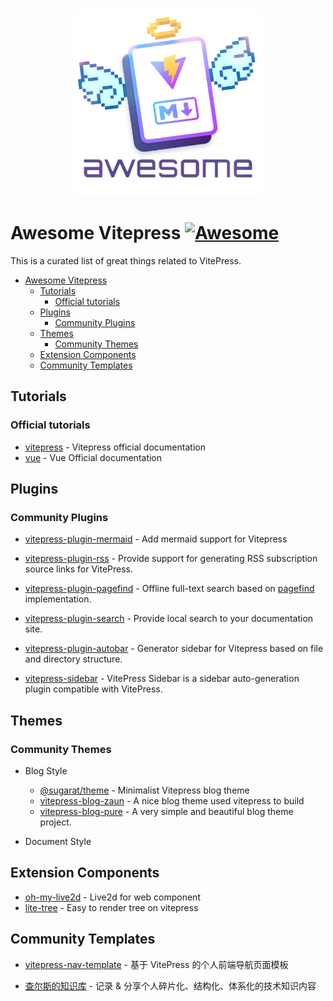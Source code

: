 <p align="center">
  <br>
  <img width="300" src="https://raw.githubusercontent.com/hacxy/hacxy/main/images/Awesome-Vitepress-logo.png" alt="logo of vitepress-awesome">
  <br>
</p>

# Awesome Vitepress [![Awesome](https://cdn.rawgit.com/sindresorhus/awesome/d7305f38d29fed78fa85652e3a63e154dd8e8829/media/badge.svg)](https://github.com/sindresorhus/awesome)

This is a curated list of great things related to VitePress.

- [Awesome Vitepress ](#awesome-vitepress-)
  - [Tutorials](#tutorials)
    - [Official tutorials](#official-tutorials)
  - [Plugins](#plugins)
    - [Community Plugins](#community-plugins)
  - [Themes](#themes)
    - [Community Themes](#community-themes)
  - [Extension Components](#extension-components)
  - [Community Templates](#community-templates)

## Tutorials

### Official tutorials

- [vitepress](https://vitepress.dev/) - Vitepress official documentation
- [vue](https://vuejs.org/) - Vue Official documentation

## Plugins

### Community Plugins

- [vitepress-plugin-mermaid](https://github.com/emersonbottero/vitepress-plugin-mermaid) - Add mermaid support for Vitepress

- [vitepress-plugin-rss](https://github.com/ATQQ/sugar-blog/tree/master/packages/vitepress-plugin-rss) - Provide support for generating RSS subscription source links for VitePress.
- [vitepress-plugin-pagefind](https://github.com/ATQQ/sugar-blog/tree/master/packages/vitepress-plugin-pagefind) - Offline full-text search based on [pagefind](https://github.com/cloudcannon/pagefind) implementation.
- [vitepress-plugin-search](https://github.com/emersonbottero/vitepress-plugin-search) - Provide local search to your documentation site.

- [vitepress-plugin-autobar](https://github.com/luciozhang/vitepress-plugin-autobar) - Generator sidebar for Vitepress based on file and directory structure.

- [vitepress-sidebar](https://github.com/jooy2/vitepress-sidebar) - VitePress Sidebar is a sidebar auto-generation plugin compatible with VitePress.

## Themes

### Community Themes

- Blog Style

  - [@sugarat/theme](https://github.com/ATQQ/sugar-blog/tree/master/packages/theme) - Minimalist Vitepress blog theme
  - [vitepress-blog-zaun](https://github.com/clark-cui/vitepress-blog-zaun) - A nice blog theme used vitepress to build
  - [vitepress-blog-pure](https://github.com/airene/vitepress-blog-pure) - A very simple and beautiful blog theme project.

- Document Style

## Extension Components

- [oh-my-live2d](https://github.com/oh-my-live2d/oh-my-live2d) - Live2d for web component
- [lite-tree](https://github.com/zhangfisher/lite-tree) -  Easy to render tree on vitepress

## Community Templates

- [vitepress-nav-template](https://github.com/maomao1996/vitepress-nav-template) - 基于 VitePress 的个人前端导航页面模板

- [查尔斯的知识库](https://github.com/Charles7c/charles7c.github.io) - 记录 & 分享个人碎片化、结构化、体系化的技术知识内容
